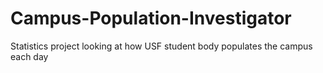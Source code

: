 # Campus-Population-Investigator
Statistics project looking at how USF student body populates the campus each day

